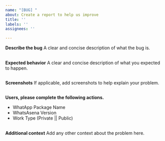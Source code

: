 ```yaml
---
name: "[BUG] "
about: Create a report to help us improve
title: ''
labels: ''
assignees: ''

---
```


**Describe the bug**
A clear and concise description of what the bug is.

##

**Expected behavior**
A clear and concise description of what you expected to happen.

##

**Screenshots**
If applicable, add screenshots to help explain your problem.

##

**Users, please complete the following actions.**
- WhatApp Package Name
- WhatsAsena Version
- Work Type (Private || Public)

##

**Additional context**
Add any other context about the problem here.
